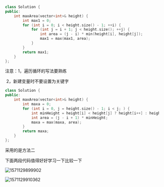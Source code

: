 ```C++
class Solution {
public:
    int maxArea(vector<int>& height) {
        int max1 = 0;
        for (int i = 0; i < height.size() - 1; ++i) {
            for (int j = i + 1; j < height.size(); ++j) {
                int area = (j - i) * min(height[i], height[j]);
                max1 = max(max1, area);
            }
        }
        return max1;
    }
};
```

注意：1，遍历循环的写法要熟练

​		    2，新建变量时不要设置为关键字



```C++
class Solution {
public:
    int maxArea(vector<int>& height) {
        int maxa = 0;
        for (int i = 0, j = height.size() - 1; i < j; ) {
            int minHeight = height[i] < height[j] ? height[i++] : height[j--];
            int area = (j - i + 1) * minHeight;
            maxa = max(maxa, area);
        }
        return maxa;
    }
};
```

采用的是方法二







下面两段代码值得好好学习一下比较一下

![1571129899902](C:\Users\17820\AppData\Roaming\Typora\typora-user-images\1571129899902.png)

![1571129910362](C:\Users\17820\AppData\Roaming\Typora\typora-user-images\1571129910362.png)

